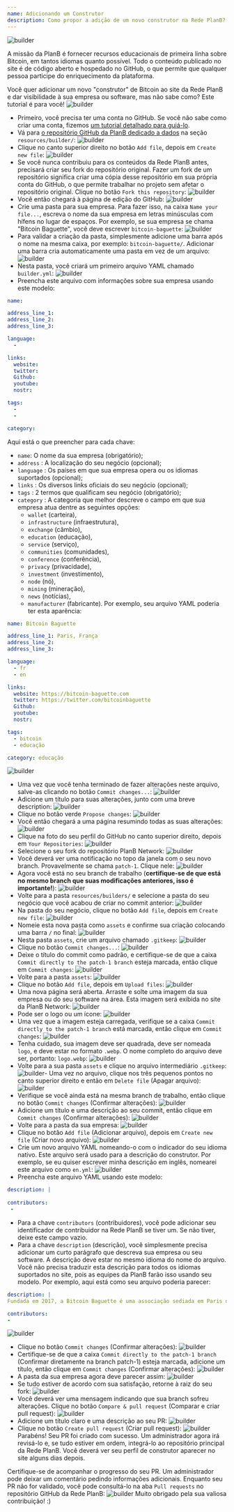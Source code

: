```yaml
---
name: Adicionando um Construtor
description: Como propor a adição de um novo construtor na Rede PlanB?
---
```

![builder](assets/cover.webp)

A missão da PlanB é fornecer recursos educacionais de primeira linha sobre Bitcoin, em tantos idiomas quanto possível. Todo o conteúdo publicado no site é de código aberto e hospedado no GitHub, o que permite que qualquer pessoa participe do enriquecimento da plataforma.

Você quer adicionar um novo "construtor" de Bitcoin ao site da Rede PlanB e dar visibilidade à sua empresa ou software, mas não sabe como? Este tutorial é para você!
![builder](assets/01.webp)
- Primeiro, você precisa ter uma conta no GitHub. Se você não sabe como criar uma conta, fizemos [um tutorial detalhado para guiá-lo](https://planb.network/tutorials/others/create-github-account).
- Vá para [o repositório GitHub da PlanB dedicado a dados](https://github.com/PlanB-Network/bitcoin-educational-content/tree/dev/resources/builders) na seção `resources/builder/`:
![builder](assets/02.webp)
- Clique no canto superior direito no botão `Add file`, depois em `Create new file`:
![builder](assets/03.webp)
- Se você nunca contribuiu para os conteúdos da Rede PlanB antes, precisará criar seu fork do repositório original. Fazer um fork de um repositório significa criar uma cópia desse repositório em sua própria conta do GitHub, o que permite trabalhar no projeto sem afetar o repositório original. Clique no botão `Fork this repository`:
![builder](assets/04.webp)
- Você então chegará à página de edição do GitHub:
![builder](assets/05.webp)
- Crie uma pasta para sua empresa. Para fazer isso, na caixa `Name your file...`, escreva o nome da sua empresa em letras minúsculas com hífens no lugar de espaços. Por exemplo, se sua empresa se chama "Bitcoin Baguette", você deve escrever `bitcoin-baguette`:
![builder](assets/06.webp)
- Para validar a criação da pasta, simplesmente adicione uma barra após o nome na mesma caixa, por exemplo: `bitcoin-baguette/`. Adicionar uma barra cria automaticamente uma pasta em vez de um arquivo:
![builder](assets/07.webp)
- Nesta pasta, você criará um primeiro arquivo YAML chamado `builder.yml`:
![builder](assets/08.webp)
- Preencha este arquivo com informações sobre sua empresa usando este modelo:

```yaml
name:

address_line_1:
address_line_2:
address_line_3: 

language:
  - 

links:
  website:
  twitter:
  Github:
  youtube:
  nostr:

tags:
  - 
  - 

category:
```

Aqui está o que preencher para cada chave:
- `name`: O nome da sua empresa (obrigatório);
- `address` : A localização do seu negócio (opcional);
- `language` : Os países em que sua empresa opera ou os idiomas suportados (opcional);
- `links` : Os diversos links oficiais do seu negócio (opcional);
- `tags` : 2 termos que qualificam seu negócio (obrigatório);
- `category` : A categoria que melhor descreve o campo em que sua empresa atua dentre as seguintes opções:
	- `wallet` (carteira),
	- `infrastructure` (infraestrutura),
	- `exchange` (câmbio),
	- `education` (educação),
	- `service` (serviço),
	- `communities` (comunidades),
	- `conference` (conferência),
	- `privacy` (privacidade),
	- `investment` (investimento),
	- `node` (nó),
	- `mining` (mineração),
	- `news` (notícias),
	- `manufacturer` (fabricante).
Por exemplo, seu arquivo YAML poderia ter esta aparência:
```yaml
name: Bitcoin Baguette

address_line_1: Paris, França
address_line_2:
address_line_3: 

language:
  - fr
  - en

links:
  website: https://bitcoin-baguette.com
  twitter: https://twitter.com/bitcoinbaguette
  Github:
  youtube:
  nostr:

tags:
  - bitcoin
  - educação

category: educação
```

![builder](assets/09.webp)
- Uma vez que você tenha terminado de fazer alterações neste arquivo, salve-as clicando no botão `Commit changes...`:
![builder](assets/10.webp)
- Adicione um título para suas alterações, junto com uma breve description:
![builder](assets/11.webp)
- Clique no botão verde `Propose changes`:
![builder](assets/12.webp)
- Você então chegará a uma página resumindo todas as suas alterações:
![builder](assets/13.webp)
- Clique na foto do seu perfil do GitHub no canto superior direito, depois em `Your Repositories`:
![builder](assets/14.webp)
- Selecione o seu fork do repositório PlanB Network:
![builder](assets/15.webp)
- Você deverá ver uma notificação no topo da janela com o seu novo branch. Provavelmente se chama `patch-1`. Clique nele:
![builder](assets/16.webp)
- Agora você está no seu branch de trabalho (**certifique-se de que está no mesmo branch que suas modificações anteriores, isso é importante!**):
![builder](assets/17.webp)
- Volte para a pasta `resources/builders/` e selecione a pasta do seu negócio que você acabou de criar no commit anterior:
![builder](assets/18.webp)
- Na pasta do seu negócio, clique no botão `Add file`, depois em `Create new file`:
![builder](assets/19.webp)
- Nomeie esta nova pasta como `assets` e confirme sua criação colocando uma barra `/` no final:
![builder](assets/20.webp)
- Nesta pasta `assets`, crie um arquivo chamado `.gitkeep`:
![builder](assets/21.webp)
- Clique no botão `Commit changes...`:
![builder](assets/22.webp)
- Deixe o título do commit como padrão, e certifique-se de que a caixa `Commit directly to the patch-1 branch` esteja marcada, então clique em `Commit changes`: ![builder](assets/23.webp)
- Volte para a pasta `assets`:
![builder](assets/24.webp)
- Clique no botão `Add file`, depois em `Upload files`:
![builder](assets/25.webp)
- Uma nova página será aberta. Arraste e solte uma imagem da sua empresa ou do seu software na área. Esta imagem será exibida no site da PlanB Network:
![builder](assets/26.webp)
- Pode ser o logo ou um ícone:
![builder](assets/27.webp)
- Uma vez que a imagem esteja carregada, verifique se a caixa `Commit directly to the patch-1 branch` está marcada, então clique em `Commit changes`:
![builder](assets/28.webp)
- Tenha cuidado, sua imagem deve ser quadrada, deve ser nomeada `logo`, e deve estar no formato `.webp`. O nome completo do arquivo deve ser, portanto: `logo.webp`:
![builder](assets/29.webp)
- Volte para a sua pasta `assets` e clique no arquivo intermediário `.gitkeep`:
![builder](assets/30.webp)- Uma vez no arquivo, clique nos três pequenos pontos no canto superior direito e então em `Delete file` (Apagar arquivo):
![builder](assets/31.webp)
- Verifique se você ainda está na mesma branch de trabalho, então clique no botão `Commit changes` (Confirmar alterações):
![builder](assets/32.webp)
- Adicione um título e uma descrição ao seu commit, então clique em `Commit changes` (Confirmar alterações):
![builder](assets/33.webp)
- Volte para a pasta da sua empresa:
![builder](assets/34.webp)
- Clique no botão `Add file` (Adicionar arquivo), depois em `Create new file` (Criar novo arquivo):
![builder](assets/35.webp)
- Crie um novo arquivo YAML nomeando-o com o indicador do seu idioma nativo. Este arquivo será usado para a descrição do construtor. Por exemplo, se eu quiser escrever minha descrição em inglês, nomearei este arquivo como `en.yml`:
![builder](assets/36.webp)
- Preencha este arquivo YAML usando este modelo:
```yaml
description: |
 
contributors:
 - 
```

- Para a chave `contributors` (contribuidores), você pode adicionar seu identificador de contribuidor na Rede PlanB se tiver um. Se não tiver, deixe este campo vazio.
- Para a chave `description` (descrição), você simplesmente precisa adicionar um curto parágrafo que descreva sua empresa ou seu software. A descrição deve estar no mesmo idioma do nome do arquivo. Você não precisa traduzir esta descrição para todos os idiomas suportados no site, pois as equipes da PlanB farão isso usando seu modelo. Por exemplo, aqui está como seu arquivo poderia parecer:
```yaml
description: |
Fundada em 2017, a Bitcoin Baguette é uma associação sediada em Paris dedicada a organizar meetups de Bitcoin e workshops técnicos. Reunimos entusiastas, especialistas e mentes curiosas para explorar e discutir as complexidades da tecnologia Bitcoin. Nossos eventos fornecem uma plataforma para compartilhamento de conhecimento, networking e fomento de um entendimento mais profundo sobre os mecanismos internos do Bitcoin. Junte-se a nós na Bitcoin Baguette para fazer parte da comunidade Bitcoin de Paris e manter-se atualizado com os últimos avanços no campo.

contributors:
- 
```
![builder](assets/37.webp)
- Clique no botão `Commit changes` (Confirmar alterações):
![builder](assets/38.webp)
- Certifique-se de que a caixa `Commit directly to the patch-1 branch` (Confirmar diretamente na branch patch-1) esteja marcada, adicione um título, então clique em `Commit changes` (Confirmar alterações):
![builder](assets/39.webp)
- A pasta da sua empresa agora deve parecer assim:
![builder](assets/40.webp)
- Se tudo estiver de acordo com sua satisfação, retorne à raiz do seu fork:
![builder](assets/41.webp)
- Você deverá ver uma mensagem indicando que sua branch sofreu alterações. Clique no botão `Compare & pull request` (Comparar e criar pull request):
![builder](assets/42.webp)
- Adicione um título claro e uma descrição ao seu PR:
![builder](assets/43.webp)
- Clique no botão `Create pull request` (Criar pull request):
![builder](assets/44.webp)
Parabéns! Seu PR foi criado com sucesso. Um administrador agora irá revisá-lo e, se tudo estiver em ordem, integrá-lo ao repositório principal da Rede PlanB. Você deverá ver seu perfil de construtor aparecer no site alguns dias depois.

Certifique-se de acompanhar o progresso do seu PR. Um administrador pode deixar um comentário pedindo informações adicionais. Enquanto seu PR não for validado, você pode consultá-lo na aba `Pull requests` no repositório GitHub da Rede PlanB:
![builder](assets/45.webp)
Muito obrigado pela sua valiosa contribuição! :)
